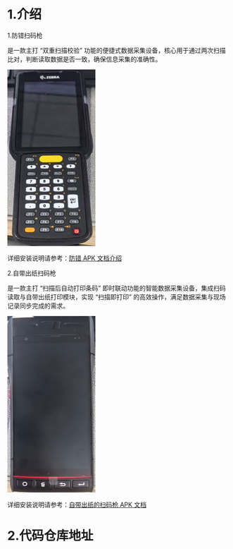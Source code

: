 # 1.介绍

1.防错扫码枪

是一款主打 “双重扫描校验” 功能的便捷式数据采集设备，核心用于通过两次扫描比对，判断读取数据是否一致，确保信息采集的准确性。

<img style="width:200px;height:400px" src="./image/8.png" alt="输入图片说明" />

详细安装说明请参考：[防错 APK 文档介绍](https://github.com/troncell/SensingDocs/blob/main/Project%20Docs/%E6%98%93%E5%B8%86%E7%89%B9/%E9%98%B2%E9%94%99apk%E6%96%87%E6%A1%A3%E4%BB%8B%E7%BB%8D.md)

2.自带出纸扫码枪

是一款主打 “扫描后自动打印条码” 即时联动功能的智能数据采集设备，集成扫码读取与自带出纸打印模块，实现 “扫描即打印” 的高效操作，满足数据采集与现场记录同步完成的需求。

<img style="width:200px;height:400px" src="./image/3.png" alt="输入图片说明" />

详细安装说明请参考：[自带出纸的扫码枪 APK 文档](https://github.com/troncell/SensingDocs/blob/main/Project%20Docs/%E6%98%93%E5%B8%86%E7%89%B9/%E8%87%AA%E5%B8%A6%E5%87%BA%E7%BA%B8%E7%9A%84%E6%89%AB%E7%A0%81%E6%9E%AAAPK%E6%96%87%E6%A1%A3.md)

# 2.代码仓库地址
